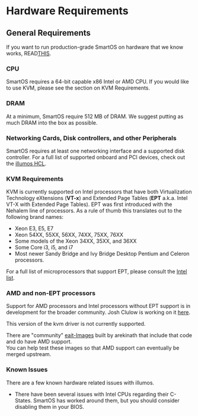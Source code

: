 # Hardware Requirements

## General Requirements

If you want to run production-grade SmartOS on hardware that we know works, READ[THIS](http://www.listbox.com/member/archive/184463/2013/02/sort/time_rev/page/1/entry/5:161/20130218134633:82C0ABBC-79FB-11E2-B214-A90A0365DAE4/).

### CPU

SmartOS requires a 64-bit capable x86 Intel or AMD CPU. If you would
like to use KVM, please see the section on KVM Requirements.

### DRAM

At a minimum, SmartOS require 512 MB of DRAM. We suggest putting as much
DRAM into the box as possible.

### Networking Cards, Disk controllers, and other Peripherals

SmartOS requires at least one networking interface and a supported disk
controller. For a full list of supported onboard and PCI devices, check
out the [illumos HCL](http://illumos.org/hcl).

### KVM Requirements

KVM is currently supported on Intel processors that have both
Virtualization Technology eXtensions (**VT-x**) and Extended Page Tables
(**EPT** a.k.a. Intel VT-X with Extended Page Tables). EPT was first
introduced with the Nehalem line of processors. As a rule of thumb this
translates out to the following brand names:

- Xeon E3, E5, E7
- Xeon 54XX, 55XX, 56XX, 74XX, 75XX, 76XX
- Some models of the Xeon 34XX, 35XX, and 36XX
- Some Core i3, i5, and i7
- Most newer Sandy Bridge and Ivy Bridge Desktop Pentium and
    Celeron processors.

For a full list of microprocessors that support EPT, please consult the
[Intel list](http://ark.intel.com/Products/VirtualizationTechnology).

### AMD and non-EPT processors

Support for AMD processors and Intel processors without EPT support is
in development for the broader community. Josh Clulow is working on it
[here](https://github.com/jclulow/illumos-kvm/).

This version of the kvm driver is not currently supported.

There are "community" [eait-Images](http://imgapi.uqcloud.net/builds)
built by arekinath that include that code and do have AMD support.\
You can help test these images so that AMD support can eventually be
merged upstream.

### Known Issues

There are a few known hardware related issues with illumos.

- There have been several issues with Intel CPUs regarding
  their C-States. SmartOS has worked around them, but you should
  consider disabling them in your BIOS.
